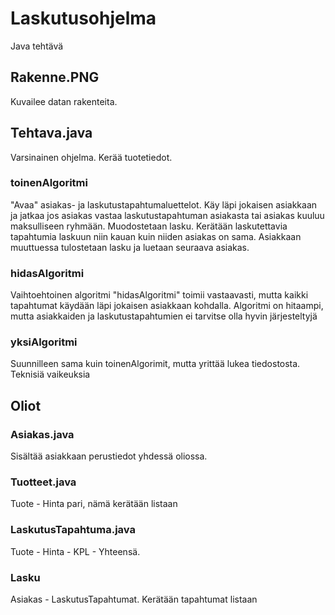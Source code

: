 # Laskutusohjelma
Java tehtävä

## Rakenne.PNG
Kuvailee datan rakenteita.

## Tehtava.java
Varsinainen ohjelma. Kerää tuotetiedot.

### toinenAlgoritmi
"Avaa" asiakas- ja laskutustapahtumaluettelot. Käy läpi jokaisen asiakkaan ja jatkaa jos asiakas vastaa laskutustapahtuman asiakasta tai asiakas kuuluu maksulliseen ryhmään. Muodostetaan lasku. Kerätään laskutettavia tapahtumia laskuun niin kauan kuin niiden asiakas on sama. Asiakkaan muuttuessa tulostetaan lasku ja luetaan seuraava asiakas.

### hidasAlgoritmi
Vaihtoehtoinen algoritmi "hidasAlgoritmi" toimii vastaavasti, mutta kaikki tapahtumat käydään läpi jokaisen asiakkaan kohdalla. Algoritmi on hitaampi, mutta asiakkaiden ja laskutustapahtumien ei tarvitse olla hyvin järjesteltyjä

### yksiAlgoritmi
Suunnilleen sama kuin toinenAlgorimit, mutta yrittää lukea tiedostosta. Teknisiä vaikeuksia

## Oliot

### Asiakas.java
Sisältää asiakkaan perustiedot yhdessä oliossa.

### Tuotteet.java
Tuote - Hinta pari, nämä kerätään listaan

### LaskutusTapahtuma.java
Tuote - Hinta - KPL - Yhteensä.

### Lasku
Asiakas - LaskutusTapahtumat. Kerätään tapahtumat listaan
